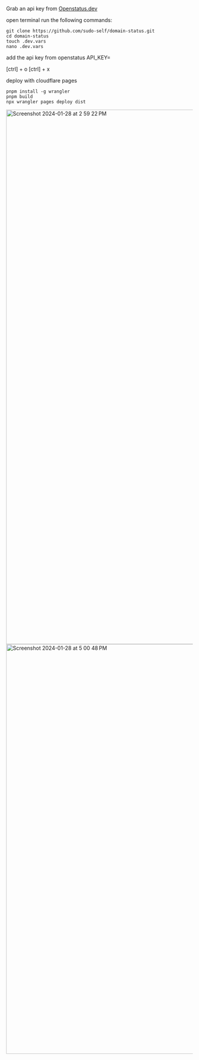 Grab an api key from [Openstatus.dev](https://www.openstatus.dev)

open terminal run the following commands:

```
git clone https://github.com/sudo-self/domain-status.git
cd domain-status
touch .dev.vars
nano .dev.vars 
```
add the api key from openstatus API_KEY=

[ctrl] + o 
[ctrl] + x

deploy with cloudflare pages

```
pnpm install -g wrangler
pnpm build
npx wrangler pages deploy dist
```

<img width="1440" alt="Screenshot 2024-01-28 at 2 59 22 PM" src="https://github.com/sudo-self/domain-status/assets/119916323/8e2416c7-f396-4702-bd60-cdeb8b890f62">
<img width="1104" alt="Screenshot 2024-01-28 at 5 00 48 PM" src="https://github.com/sudo-self/domain-status/assets/119916323/c6b0d434-5267-44cd-af60-af6b0feca920">



